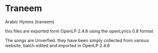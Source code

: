 # Traneem
Arabic Hymns (traneem)

this files are exported form OpenLP 2.4.6 using the openLyrics 0.8 format

The songs are Unverfied. they have been simply collected from various website, batch edited and imported in OpenLP 2.4.6
